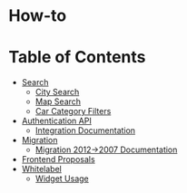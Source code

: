 # How-to

Table of Contents
=================

  * [Search](/Search)
    * [City Search](/Search/city-search.md)
    * [Map Search](/Search/map-search.md)
    * [Car Category Filters](/Search/filters.md)
  * [Authentication API](/auth-api)
    * [Integration Documentation](/auth-api/README.md)
  * [Migration](/migration)
    * [Migration 2012->2007 Documentation](/migration/README.md)
  * [Frontend Proposals](/frontend-proposals/README.md)
  * [Whitelabel](/Whitelabel)
    * [Widget Usage](/Whitelabel/Widget/README.md)
